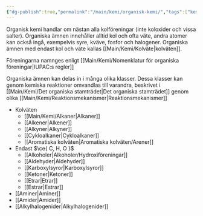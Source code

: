 ```yaml
---
{"dg-publish":true,"permalink":"/main/kemi/organisk-kemi/","tags":["kemi","organisk-kemi"]}
---
```


Organisk kemi handlar om nästan alla kolföreningar (inte koloxider och vissa salter). Organiska ämnen innehåller alltid kol och ofta väte, andra atomer kan också ingå, exempelvis syre, kväve, fosfor och halogener. Organiska ämnen med endast kol och väte kallas [[Main/Kemi/Kolväte\|kolväten]].

Föreningarna namnges enligt [[Main/Kemi/Nomenklatur för organiska föreningar\|IUPAC:s regler]]

Organiska ämnen kan delas in i många olika klasser. Dessa klasser kan genom kemiska reaktioner omvandlas till varandra, beskrivet i [[Main/Kemi/Det organiska stamträdet\|Det organiska stamträdet]] genom olika [[Main/Kemi/Reaktionsmekanismer\|Reaktionsmekanismer]]

- Kolväten
  - [[Main/Kemi/Alkaner\|Alkaner]]
  - [[Alkener\|Alkener]]
  - [[Alkyner\|Alkyner]]
  - [[Cykloalkaner\|Cykloalkaner]]
  - [[Aromatiska kolväten\|Aromatiska kolväten/Arener]]
- Endast $\ce{ C, H, O }$
  - [[Alkoholer\|Alkoholer/Hydroxiföreningar]]
  - [[Aldehyder\|Aldehyder]]
  - [[Karboxylsyror\|Karboxylsyror]]
  - [[Ketoner\|Ketoner]]
  - [[Etrar\|Etrar]]
  - [[Estrar\|Estrar]]
- [[Aminer\|Aminer]]
- [[Amider\|Amider]]
- [[Alkylhalogenider\|Alkylhalogenider]]
